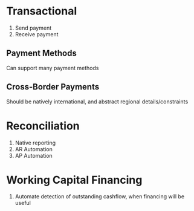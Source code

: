 # Transactional
1. Send payment
2. Receive payment
## Payment Methods
Can support many payment methods
## Cross-Border Payments
Should be natively international, and abstract regional details/constraints

# Reconciliation
1. Native reporting
2. AR Automation
3. AP Automation

# Working Capital Financing
1. Automate detection of outstanding cashflow, when financing will be useful

